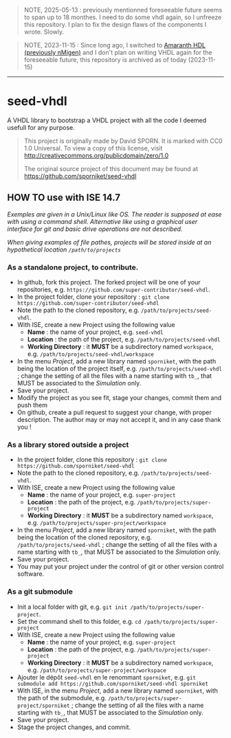 > NOTE, 2025-05-13 : previously mentionned foreseeable future seems to span up to 18 monthes. I need to do some vhdl again, so I unfreeze this repository. I plan to fix the design flaws of the components I wrote. Slowly.

> NOTE, 2023-11-15 : Since long ago, I switched to [Amaranth HDL (previously nMigen)](https://github.com/amaranth-lang/amaranth/) and I don't plan on writing VHDL again for the foreseeable future, this repository is archived as of today (2023-11-15)

---

# seed-vhdl
A VHDL library to bootstrap a VHDL project with all the code I deemed usefull for any purpose.

> This project is originally made by David SPORN. It is marked
> with CC0 1.0 Universal. To view a copy of this license, visit
> http://creativecommons.org/publicdomain/zero/1.0
>
> The original source project of this document may be found at
> https://github.com/sporniket/seed-vhdl

## HOW TO use with ISE 14.7

_Exemples are given in a Unix/Linux like OS. The reader is supposed at ease with using a command shell. Alternative like using a graphical user interface for git and basic drive operations are not described._

_When giving examples of file pathes, projects will be stored inside at an hypothetical location `/path/to/projects`_

### As a standalone project, to contribute.

* In github, fork this project. The forked project will be one of your repositories, e.g. `https://github.com/super-contributor/seed-vhdl`.
* In the project folder, clone your repository : `git clone https://github.com/super-contributor/seed-vhdl`
* Note the path to the cloned repository, e.g. `/path/to/projects/seed-vhdl`.
* With ISE, create a new Project using the following value
  * **Name** : the name of your project, e.g. `seed-vhdl`
  * **Location** : the path of the project, e.g. `/path/to/projects/seed-vhdl`
  * **Working Directory** : it **MUST** be a subdirectory named `workspace`, e.g. `/path/to/projects/seed-vhdl/workspace`
* In the menu _Project_, add a new library named `sporniket`, with the path being the location of the project itself, e.g. `/path/to/projects/seed-vhdl` ; change the setting of all the files with a name starting with `tb_`, that MUST be associated to the _Simulation_ only.
* Save your project.
* Modify the project as you see fit, stage your changes, commit them and push them
* On github, create a pull request to suggest your change, with proper description. The author may or may not accept it, and in any case thank you !

### As a library stored outside a project

* In the project folder, clone this repository : `git clone https://github.com/sporniket/seed-vhdl`
* Note the path to the cloned repository, e.g. `/path/to/projects/seed-vhdl`.
* With ISE, create a new Project using the following value
  * **Name** : the name of your project, e.g. `super-project`
  * **Location** : the path of the project, e.g. `/path/to/projects/super-project`
  * **Working Directory** : it **MUST** be a subdirectory named `workspace`, e.g. `/path/to/projects/super-project/workspace`
* In the menu _Project_, add a new library named `sporniket`, with the path being the location of the cloned repository, e.g. `/path/to/projects/seed-vhdl` ; change the setting of all the files with a name starting with `tb_`, that MUST be associated to the _Simulation_ only.
* Save your project.
* You may put your project under the control of git or other version control software.


### As a git submodule

* Init a local folder with git, e.g. `git init /path/to/projects/super-project`.
* Set the command shell to this folder, e.g. `cd /path/to/projects/super-project`
* With ISE, create a new Project using the following value
  * **Name** : the name of your project, e.g. `super-project`
  * **Location** : the path of the project, e.g. `/path/to/projects/super-project`
  * **Working Directory** : it **MUST** be a subdirectory named `workspace`, e.g. `/path/to/projects/super-project/workspace`
* Ajouter le dépôt `seed-vhdl` en le renommant `sporniket`, e.g. `git submodule add https://github.com/sporniket/seed-vhdl sporniket`
* With ISE, in the menu _Project_, add a new library named `sporniket`, with the path of the submodule, e.g. `/path/to/projects/super-project/sporniket` ; change the setting of all the files with a name starting with `tb_`, that MUST be associated to the _Simulation_ only.
* Save your project.
* Stage the project changes, and commit.
